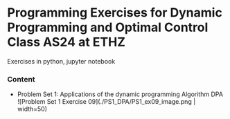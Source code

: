 # Programming Exercises for Dynamic Programming and Optimal Control Class AS24 at ETHZ

Exercises in python, jupyter notebook

### Content

- Problem Set 1: Applications of the dynamic programming Algorithm DPA
![Problem Set 1 Exercise 09](./PS1_DPA/PS1_ex09_image.png | width=50)